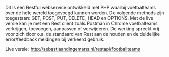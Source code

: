 Dit is een Restful webservice ontwikkeld met PHP waarbij voetbalteams over de hele wereld toegevoegd kunnen worden. De volgende methods zijn toegestaan: GET, POST, PUT, DELETE, HEAD en OPTIONS. Met de live versie kan je met een Rest client zoals Postman in Chrome voetbalteams verkrijgen, toevoegen, aanpassen of verwijderen. De werking spreekt vrij voor zich door o.a. de standaard van Rest aan de houden en de duidelijke error/feedback meldingen bij verkeerd gebruik.

Live versie: http://sebastiaandingemans.nl/restapi/footballteams
